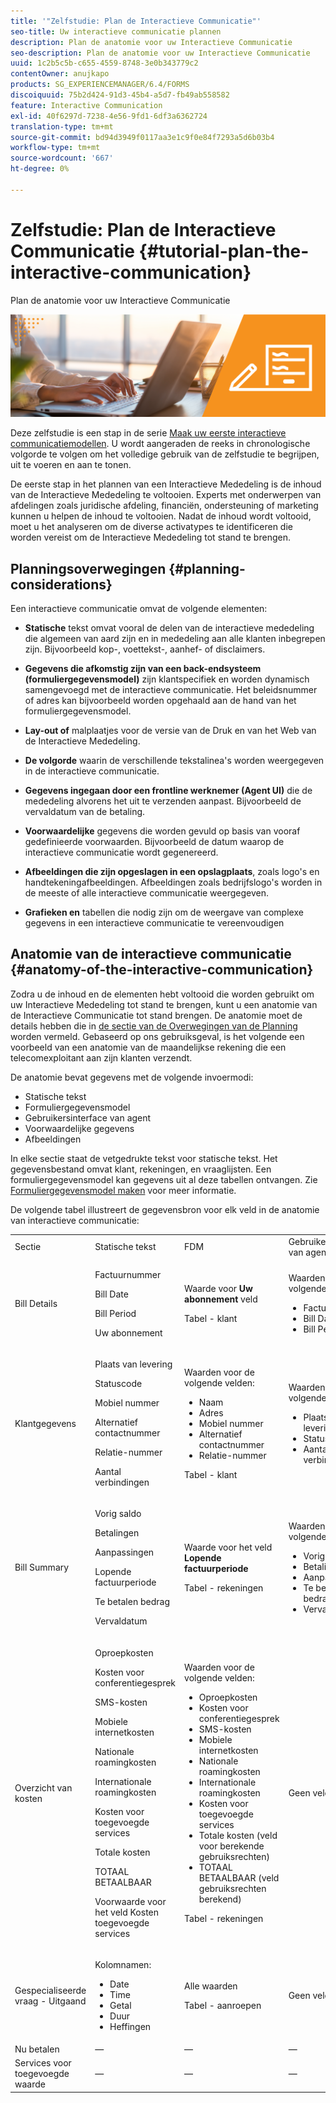 ```yaml
---
title: '"Zelfstudie: Plan de Interactieve Communicatie"'
seo-title: Uw interactieve communicatie plannen
description: Plan de anatomie voor uw Interactieve Communicatie
seo-description: Plan de anatomie voor uw Interactieve Communicatie
uuid: 1c2b5c5b-c655-4559-8748-3e0b343779c2
contentOwner: anujkapo
products: SG_EXPERIENCEMANAGER/6.4/FORMS
discoiquuid: 75b2d424-91d3-45b4-a5d7-fb49ab558582
feature: Interactive Communication
exl-id: 40f6297d-7238-4e56-9fd1-6df3a6362724
translation-type: tm+mt
source-git-commit: bd94d3949f0117aa3e1c9f0e84f7293a5d6b03b4
workflow-type: tm+mt
source-wordcount: '667'
ht-degree: 0%

---
```


# Zelfstudie: Plan de Interactieve Communicatie {#tutorial-plan-the-interactive-communication}

Plan de anatomie voor uw Interactieve Communicatie

![02-create-adaptive-form-main-image](assets/02-create-adaptive-form-main-image.png)

Deze zelfstudie is een stap in de serie [Maak uw eerste interactieve communicatiemodellen](/help/forms/using/create-your-first-interactive-communication.md). U wordt aangeraden de reeks in chronologische volgorde te volgen om het volledige gebruik van de zelfstudie te begrijpen, uit te voeren en aan te tonen.

De eerste stap in het plannen van een Interactieve Mededeling is de inhoud van de Interactieve Mededeling te voltooien. Experts met onderwerpen van afdelingen zoals juridische afdeling, financiën, ondersteuning of marketing kunnen u helpen de inhoud te voltooien. Nadat de inhoud wordt voltooid, moet u het analyseren om de diverse activatypes te identificeren die worden vereist om de Interactieve Mededeling tot stand te brengen.

## Planningsoverwegingen {#planning-considerations}

Een interactieve communicatie omvat de volgende elementen:

* **Statische** tekst omvat vooral de delen van de interactieve mededeling die algemeen van aard zijn en in mededeling aan alle klanten inbegrepen zijn. Bijvoorbeeld kop-, voettekst-, aanhef- of disclaimers.
* **Gegevens die afkomstig zijn van een back-endsysteem (formuliergegevensmodel)** zijn klantspecifiek en worden dynamisch samengevoegd met de interactieve communicatie. Het beleidsnummer of adres kan bijvoorbeeld worden opgehaald aan de hand van het formuliergegevensmodel.
* **Lay-out of** malplaatjes voor de versie van de Druk en van het Web van de Interactieve Mededeling.
* **De volgorde** waarin de verschillende tekstalinea&#39;s worden weergegeven in de interactieve communicatie.
* **Gegevens ingegaan door een frontline werknemer (Agent UI)** die de mededeling alvorens het uit te verzenden aanpast. Bijvoorbeeld de vervaldatum van de betaling.

* **Voorwaardelijke** gegevens die worden gevuld op basis van vooraf gedefinieerde voorwaarden. Bijvoorbeeld de datum waarop de interactieve communicatie wordt gegenereerd.
* **Afbeeldingen die zijn opgeslagen in een opslagplaats**, zoals logo&#39;s en handtekeningafbeeldingen. Afbeeldingen zoals bedrijfslogo&#39;s worden in de meeste of alle interactieve communicatie weergegeven.
* **Grafieken en** tabellen die nodig zijn om de weergave van complexe gegevens in een interactieve communicatie te vereenvoudigen

## Anatomie van de interactieve communicatie {#anatomy-of-the-interactive-communication}

Zodra u de inhoud en de elementen hebt voltooid die worden gebruikt om uw Interactieve Mededeling tot stand te brengen, kunt u een anatomie van de Interactieve Communicatie tot stand brengen. De anatomie moet de details hebben die in [de sectie van de Overwegingen van de Planning ](/help/forms/using/planning-interactive-communications.md#planning-considerations) worden vermeld. Gebaseerd op ons gebruiksgeval, is het volgende een voorbeeld van een anatomie van de maandelijkse rekening die een telecomexploitant aan zijn klanten verzendt.

De anatomie bevat gegevens met de volgende invoermodi:

* Statische tekst
* Formuliergegevensmodel
* Gebruikersinterface van agent
* Voorwaardelijke gegevens
* Afbeeldingen

In elke sectie staat de vetgedrukte tekst voor statische tekst. Het gegevensbestand omvat klant, rekeningen, en vraaglijsten. Een formuliergegevensmodel kan gegevens uit al deze tabellen ontvangen. Zie [Formuliergegevensmodel maken](create-form-data-model-tutorial.md) voor meer informatie.

De volgende tabel illustreert de gegevensbron voor elk veld in de anatomie van interactieve communicatie:

<table> 
 <tbody>
  <tr>
   <td>Sectie</td> 
   <td>Statische tekst</td> 
   <td>FDM </td> 
   <td>Gebruikersinterface van agent</td> 
   <td>Afbeeldingen</td> 
  </tr>
  <tr>
   <td>Bill Details</td> 
   <td><p>Factuurnummer</p> <p>Bill Date</p> <p>Bill Period</p> <p>Uw abonnement</p> </td> 
   <td><p>Waarde voor <strong>Uw abonnement </strong>veld</p> <p>Tabel - klant</p> </td> 
   <td><p>Waarden voor de volgende velden:</p> 
    <ul> 
     <li>Factuurnummer</li> 
     <li>Bill Date</li> 
     <li>Bill Period</li> 
    </ul> <p> </p> </td> 
   <td>—</td> 
  </tr>
  <tr>
   <td>Klantgegevens</td> 
   <td><p>Plaats van levering</p> <p>Statuscode</p> <p>Mobiel nummer</p> <p>Alternatief contactnummer</p> <p>Relatie-nummer</p> <p>Aantal verbindingen</p> </td> 
   <td><p>Waarden voor de volgende velden:</p> 
    <ul> 
     <li>Naam</li> 
     <li>Adres</li> 
     <li>Mobiel nummer</li> 
     <li>Alternatief contactnummer</li> 
     <li>Relatie-nummer</li> 
    </ul> <p>Tabel - klant</p> </td> 
   <td><p>Waarden voor de volgende velden:</p> 
    <ul> 
     <li>Plaats van levering</li> 
     <li>Statuscode</li> 
     <li>Aantal verbindingen</li> 
    </ul> </td> 
   <td>—</td> 
  </tr>
  <tr>
   <td>Bill Summary</td> 
   <td><p>Vorig saldo</p> <p>Betalingen</p> <p>Aanpassingen</p> <p>Lopende factuurperiode</p> <p>Te betalen bedrag</p> <p>Vervaldatum</p> </td> 
   <td><p>Waarde voor het veld <strong>Lopende factuurperiode </strong></p> <p>Tabel - rekeningen</p> </td> 
   <td><p>Waarden voor de volgende velden:</p> 
    <ul> 
     <li>Vorig saldo</li> 
     <li>Betalingen</li> 
     <li>Aanpassingen</li> 
     <li>Te betalen bedrag</li> 
     <li>Vervaldatum</li> 
    </ul> </td> 
   <td>—</td> 
  </tr>
  <tr>
   <td>Overzicht van kosten</td> 
   <td><p>Oproepkosten</p> <p>Kosten voor conferentiegesprek</p> <p>SMS-kosten </p> <p>Mobiele internetkosten</p> <p>Nationale roamingkosten</p> <p>Internationale roamingkosten</p> <p>Kosten voor toegevoegde services</p> <p>Totale kosten</p> <p>TOTAAL BETAALBAAR</p> <p>Voorwaarde voor het veld Kosten toegevoegde services</p> </td> 
   <td><p>Waarden voor de volgende velden:</p> 
    <ul> 
     <li>Oproepkosten</li> 
     <li>Kosten voor conferentiegesprek</li> 
     <li>SMS-kosten </li> 
     <li>Mobiele internetkosten</li> 
     <li>Nationale roamingkosten</li> 
     <li>Internationale roamingkosten</li> 
     <li>Kosten voor toegevoegde services</li> 
     <li>Totale kosten (veld voor berekende gebruiksrechten)</li> 
     <li>TOTAAL BETAALBAAR (veld gebruiksrechten berekend)</li> 
    </ul> <p>Tabel - rekeningen</p> </td> 
   <td>Geen velden</td> 
   <td>—</td> 
  </tr>
  <tr>
   <td>Gespecialiseerde vraag - Uitgaand</td> 
   <td><p>Kolomnamen:</p> 
    <ul> 
     <li>Date</li> 
     <li>Time</li> 
     <li>Getal</li> 
     <li>Duur</li> 
     <li>Heffingen</li> 
    </ul> </td> 
   <td><p>Alle waarden</p> <p>Tabel - aanroepen</p> </td> 
   <td>Geen velden</td> 
   <td>—</td> 
  </tr>
  <tr>
   <td>Nu betalen</td> 
   <td>—</td> 
   <td>—</td> 
   <td>—</td> 
   <td>Nu betalen</td> 
  </tr>
  <tr>
   <td>Services voor toegevoegde waarde</td> 
   <td>—</td> 
   <td>—</td> 
   <td>—</td> 
   <td>ValueAddedServices</td> 
  </tr>
 </tbody>
</table>
